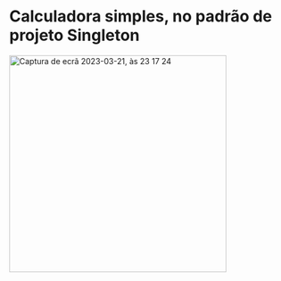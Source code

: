 # Calculadora simples, no padrão de projeto Singleton 
<img width="389" alt="Captura de ecrã 2023-03-21, às 23 17 24" src="https://user-images.githubusercontent.com/111063166/226842015-103b0c2c-ba32-4fae-b1ba-c109ea8751eb.png">

